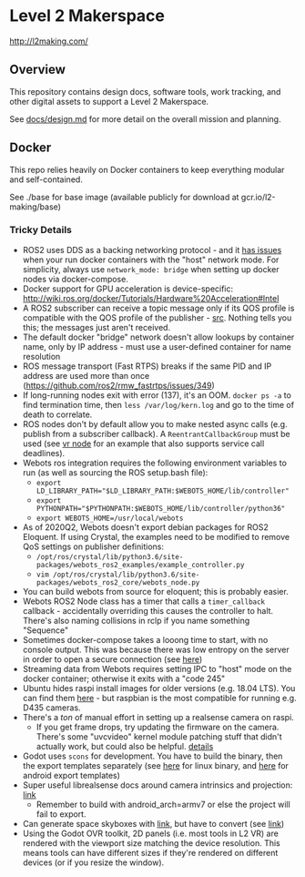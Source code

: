 # Level 2 Makerspace

http://l2making.com/

## Overview

This repository contains design docs, software tools, work tracking, and other digital assets to support a Level 2 Makerspace.

See [docs/design.md](https://github.com/smartin015/l2_makerspace/blob/master/docs/design.md) for more detail on the overall mission and planning.

## Docker

This repo relies heavily on Docker containers to keep everything modular and self-contained.

See ./base for base image (available publicly for download at gcr.io/l2-making/base)

### Tricky Details

* ROS2 uses DDS as a backing networking protocol - and it [has issues](https://answers.ros.org/question/296828/ros2-connectivity-across-docker-containers-via-host-driver/) when your run docker containers with the "host" network mode. For simplicity, always use `network_mode: bridge` when setting up docker nodes via docker-compose.
* Docker support for GPU acceleration is device-specific: http://wiki.ros.org/docker/Tutorials/Hardware%20Acceleration#Intel
* A ROS2 subscriber can receive a topic message only if its QOS profile is compatible with the QOS profile of the publisher - [src](https://answers.ros.org/question/304946/ros2-retrieving-qos-settings-for-a-topic/). Nothing tells you this; the messages just aren't received.
* The default docker "bridge" network doesn't allow lookups by container name, only by IP address - must use a user-defined container for name resolution
* ROS message transport (Fast RTPS) breaks if the same PID and IP address are used more than once (https://github.com/ros2/rmw_fastrtps/issues/349)
* If long-running nodes exit with error (137), it's an OOM. `docker ps -a` to find termination time, then `less /var/log/kern.log` and go to the time of death to correlate. 
* ROS nodes don't by default allow you to make nested async calls (e.g. publish from a subscriber callback). A `ReentrantCallbackGroup` must be used (see [vr node](https://github.com/smartin015/l2_makerspace/blob/master/infra/ros/vr/node.py) for an example that also supports service call deadlines).
* Webots ros integration requires the following environment variables to run (as well as sourcing the ROS setup.bash file):
  *  `export LD_LIBRARY_PATH="$LD_LIBRARY_PATH:$WEBOTS_HOME/lib/controller"`
  *  `export PYTHONPATH="$PYTHONPATH:$WEBOTS_HOME/lib/controller/python36"`
  *  `export WEBOTS_HOME=/usr/local/webots`
* As of 2020Q2, Webots doesn't export debian packages for ROS2 Eloquent. If using Crystal, the examples need to be modified to remove QoS settings on publisher definitions:
  *  `/opt/ros/crystal/lib/python3.6/site-packages/webots_ros2_examples/example_controller.py`
  *  `vim /opt/ros/crystal/lib/python3.6/site-packages/webots_ros2_core/webots_node.py`
* You can build webots from source for eloquent; this is probably easier.
* Webots ROS2 Node class has a timer that calls a `timer_callback` callback - accidentally overriding this causes the controller to halt. There's also naming collisions in rclp if you name something "Sequence"
* Sometimes docker-compose takes a looong time to start, with no console output. This was because there was low entropy on the server in order to open a secure connection (see [here](https://github.com/docker/compose/issues/6552))
* Streaming data from Webots requires setting IPC to "host" mode on the docker container; otherwise it exits with a "code 245"
* Ubuntu hides raspi install images for older versions (e.g. 18.04 LTS). You can find them [here](http://cdimage.ubuntu.com/releases/bionic/release/) - but raspbian is the most compatible for running e.g. D435 cameras.
* There's a *ton* of manual effort in setting up a realsense camera on raspi.
  * If you get frame drops, try updating the firmware on the camera. There's some "uvcvideo" kernel module patching stuff that didn't actually work, but could also be helpful. [details](https://eleccelerator.com/wiki/index.php?title=Raspbian_Buster_ROS_RealSense)
* Godot uses `scons` for development. You have to build the binary, then the export templates separately (see [here](https://docs.godotengine.org/en/3.0/development/compiling/compiling_for_x11.html) for linux binary, and [here](https://docs.godotengine.org/en/latest/development/compiling/compiling_for_android.html#building-the-export-templates) for android export templates)
* Super useful librealsense docs around camera intrinsics and projection: [link](https://github.com/IntelRealSense/librealsense/wiki/Projection-in-RealSense-SDK-2.0#intrinsic-camera-parameters)
  * Remember to build with android\_arch=armv7 or else the project will fail to export.
* Can generate space skyboxes with [link](http://wwwtyro.github.io/space-3d), but have to convert (see [link](https://www.reddit.com/r/godot/comments/baw27a/how_to_use_spacescape_skybox_in_godot/))
* Using the Godot OVR toolkit, 2D panels (i.e. most tools in L2 VR) are rendered with the viewport size matching the device resolution. This means tools can have different sizes if they're rendered on different devices (or if you resize the window).
